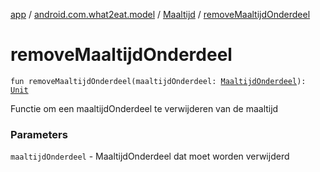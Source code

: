 [app](../../index.md) / [android.com.what2eat.model](../index.md) / [Maaltijd](index.md) / [removeMaaltijdOnderdeel](./remove-maaltijd-onderdeel.md)

# removeMaaltijdOnderdeel

`fun removeMaaltijdOnderdeel(maaltijdOnderdeel: `[`MaaltijdOnderdeel`](../-maaltijd-onderdeel/index.md)`): `[`Unit`](https://kotlinlang.org/api/latest/jvm/stdlib/kotlin/-unit/index.html)

Functie om een maaltijdOnderdeel te verwijderen van de maaltijd

### Parameters

`maaltijdOnderdeel` - MaaltijdOnderdeel dat moet worden verwijderd
